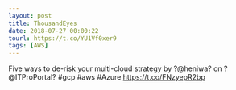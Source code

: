```yaml
---
layout: post
title: ThousandEyes
date: 2018-07-27 00:00:22
tourl: https://t.co/YU1Vf0xer9
tags: [AWS]
---
```

Five ways to de-risk your multi-cloud strategy by ?@heniwa? on ?@ITProPortal? #gcp #aws #Azure  https://t.co/FNzyepR2bp